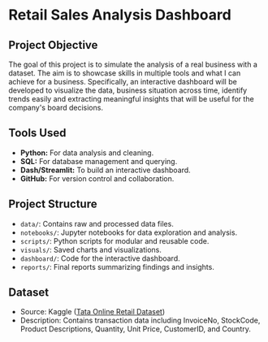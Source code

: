 # Retail Sales Analysis Dashboard

## Project Objective
The goal of this project is to simulate the analysis of a real business with a dataset. The aim is to showcase skills in multiple tools and what I can achieve for a business. Specifically, an interactive dashboard will be developed to visualize the data, business situation across time, identify trends easily and extracting meaningful insights that will be useful for the company's board decisions.

## Tools Used
- **Python:** For data analysis and cleaning.
- **SQL:** For database management and querying.
- **Dash/Streamlit:** To build an interactive dashboard.
- **GitHub:** For version control and collaboration.

## Project Structure
- `data/`: Contains raw and processed data files.
- `notebooks/`: Jupyter notebooks for data exploration and analysis.
- `scripts/`: Python scripts for modular and reusable code.
- `visuals/`: Saved charts and visualizations.
- `dashboard/`: Code for the interactive dashboard.
- `reports/`: Final reports summarizing findings and insights.

## Dataset
- Source: Kaggle ([Tata Online Retail Dataset](https://www.kaggle.com/datasets/ishanshrivastava28/tata-online-retail-dataset))
- Description: Contains transaction data including InvoiceNo, StockCode, Product Descriptions, Quantity, Unit Price, CustomerID, and Country.
